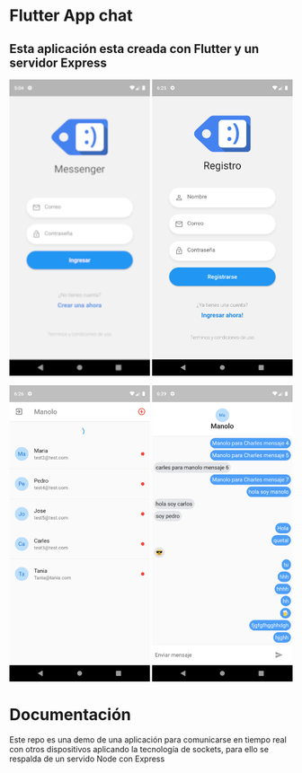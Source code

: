 # Flutter App chat
## Esta aplicación esta creada con Flutter y un servidor Express

<img src="./docs/login.png" width="250" alt="login"> <img src="./docs/registro.png" width="250" alt="registro">


<img src="./docs/salas.png" width="250" alt="salas"> <img src="./docs/sala-chat.png" width="250" alt="salas del chat">


# Documentación
Este repo es una demo de una aplicación para comunicarse en tiempo real con otros dispositivos aplicando la tecnología de sockets,
para ello se respalda de un servido Node con Express